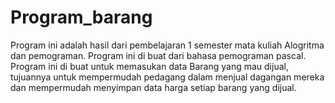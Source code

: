 # Program_barang
Program ini adalah hasil dari pembelajaran 1 semester mata kuliah Alogritma dan pemograman. Program ini di buat dari bahasa pemograman pascal. Program ini di buat untuk memasukan data Barang yang mau dijual, tujuannya untuk mempermudah pedagang dalam menjual dagangan mereka dan mempermudah menyimpan data harga setiap barang yang dijual.
